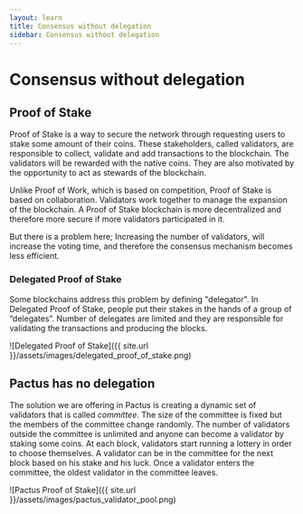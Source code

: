 ```yaml
---
layout: learn
title: Consensus without delegation
sidebar: Consensus without delegation
---
```


# Consensus without delegation

## Proof of Stake

Proof of Stake is a way to secure the network through requesting users to stake some amount of their coins.
These stakeholders, called validators, are responsible to collect, validate and add transactions to the blockchain.
The validators will be rewarded with the native coins.
They are also motivated by the opportunity to act as stewards of the blockchain.

Unlike Proof of Work, which is based on competition, Proof of Stake is based on collaboration.
Validators work together to manage the expansion of the blockchain.
A Proof of Stake blockchain is more decentralized and therefore more secure if more validators participated in it.

But there is a problem here; Increasing the number of validators, will increase the voting time, and therefore the consensus
mechanism becomes less efficient.

### Delegated Proof of Stake

Some blockchains address this problem by defining "delegator".
In Delegated Proof of Stake, people put their stakes in the hands of a group of “delegates”.
Number of delegates are limited and they are responsible for validating the transactions and producing the blocks.

![Delegated Proof of Stake]({{ site.url }}/assets/images/delegated_proof_of_stake.png)

## Pactus has no delegation

The solution we are offering in Pactus is creating a dynamic set of validators that is called _committee_.
The size of the committee is fixed but the members of the committee change randomly.
The number of validators outside the committee is unlimited and anyone can become a validator by staking some coins.
At each block, validators start running a lottery in order to choose themselves.
A validator can be in the committee for the next block based on his stake and his luck.
Once a validator enters the committee, the oldest validator in the committee leaves.

![Pactus Proof of Stake]({{ site.url }}/assets/images/pactus_validator_pool.png)
